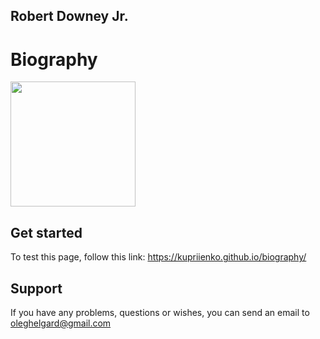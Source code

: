 ## Robert Downey Jr.
# Biography
<img src="https://superstarsbio.com/wp-content/uploads/2019/04/Robert-Downey-Jr.-Smile.jpg" width="200"/>

## Get started
To test this page, follow this link: https://kupriienko.github.io/biography/

## Support
If you have any problems, questions or wishes, you can send an email to oleghelgard@gmail.com
